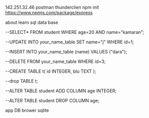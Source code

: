 142.251.32.46
postman
thunderclien
npm init
https://www.npmjs.com/package/express

about learn sql data base

--SELECT* FROM student WHERE age=20 AND name="kamaran";

--UPDATE INTO your_name_table SET name="j" WHERE id=1;


--INSERT INTO your_name_table (name) VALUES ("dara");

--DELETE FROM your_name_table WHERE id=3;

--CREATE TABLE t(
id INTEGER,
blu TEXT
);

--drop TABLE t;

--ALTER TABLE student ADD COLUMN age INTEGER;

--ALTER TABLE student DROP COLUMN age;

app DB brower sqlite
